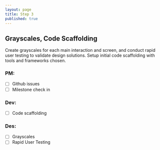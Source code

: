 ```yaml
---
layout: page
title: Step 3
published: true
---
```



## Grayscales, Code Scaffolding

Create grayscales for each main interaction and screen, and conduct rapid user testing to validate design solutions. Setup initial code scaffolding with tools and frameworks chosen.

### PM:
* [ ] Github issues
* [ ] Milestone check in

### Dev:
* [ ] Code scaffolding

### Des:
* [ ] Grayscales
* [ ] Rapid User Testing
